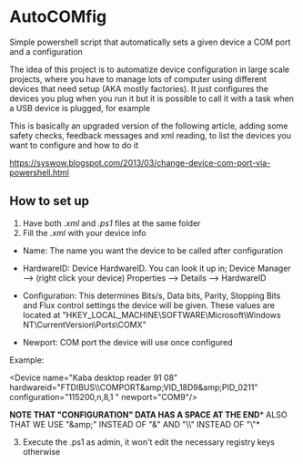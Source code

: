 # AutoCOMfig
Simple powershell script that automatically sets a given device a COM port and a configuration

The idea of this project is to automatize device configuration in large scale projects, where you have to manage lots of computer using different devices that need setup (AKA mostly factories). It just configures the devices you plug when you run it but it is possible to call it with a task when a USB device is plugged, for example

This is basically an upgraded version of the following article, adding some safety checks, feedback messages and xml reading, to list the devices you want to configure and how to do it

https://syswow.blogspot.com/2013/03/change-device-com-port-via-powershell.html

## How to set up
1. Have both *.xml* and *.ps1* files at the same folder
2. Fill the *.xml* with your device info  
- Name: The name you want the device to be called after configuration
  
- HardwareID: Device HardwareID. You can look it up in; Device Manager --> (right click your device) Properties --> Details --> HardwareID
  
- Configuration: This determines Bits/s, Data bits, Parity, Stopping Bits and Flux control settings the device will be given. These values are located at "HKEY_LOCAL_MACHINE\SOFTWARE\Microsoft\Windows NT\CurrentVersion\Ports\COMX"
  
- Newport: COM port the device will use once configured

Example:

&lt;Device name="Kaba desktop reader 91 08" hardwareid="FTDIBUS\\\\COMPORT&amp;amp;VID_18D9&amp;amp;PID_0211" configuration="115200,n,8,1 " newport="COM9"/>

**NOTE THAT "CONFIGURATION" DATA HAS A SPACE AT THE END*** ALSO THAT WE USE "&amp;amp;" INSTEAD OF "&amp;" AND "\\\\" INSTEAD OF "\\"*

3. Execute the .ps1 as admin, it won't edit the necessary registry keys otherwise
